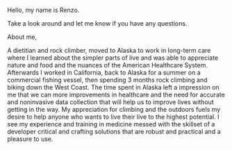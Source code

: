 Hello, my name is Renzo.

Take a look around and let me know if you have any questions.

About me,

A dietitian and rock climber, moved to Alaska to work in long-term care where I learned about the 
simpler parts of live and was able to appreciate nature and food and the nuances of the American 
Healthcare System. Afterwards I worked in California, back to Alaska for a summer on a commercial 
fishing vessel, then spending 3 months rock climbing and biking down the West Coast. The time spent 
in Alaska left a impression on me that we can more improvements in healthcare and the need for 
accurate and noninvasive data collection that will help us to improve lives without getting in the way.
My appreciation for climbing and the outdoors fuels my desire to help anyone who wants to live their 
live to the highest potential. I see my experience and training in medicine messed with the skillset 
of a developer critical and crafting solutions that are robust and practical and a pleasure to use.